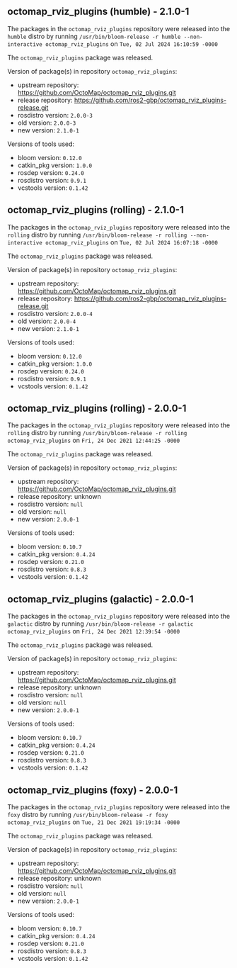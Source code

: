 ## octomap_rviz_plugins (humble) - 2.1.0-1

The packages in the `octomap_rviz_plugins` repository were released into the `humble` distro by running `/usr/bin/bloom-release -r humble --non-interactive octomap_rviz_plugins` on `Tue, 02 Jul 2024 16:10:59 -0000`

The `octomap_rviz_plugins` package was released.

Version of package(s) in repository `octomap_rviz_plugins`:

- upstream repository: https://github.com/OctoMap/octomap_rviz_plugins.git
- release repository: https://github.com/ros2-gbp/octomap_rviz_plugins-release.git
- rosdistro version: `2.0.0-3`
- old version: `2.0.0-3`
- new version: `2.1.0-1`

Versions of tools used:

- bloom version: `0.12.0`
- catkin_pkg version: `1.0.0`
- rosdep version: `0.24.0`
- rosdistro version: `0.9.1`
- vcstools version: `0.1.42`


## octomap_rviz_plugins (rolling) - 2.1.0-1

The packages in the `octomap_rviz_plugins` repository were released into the `rolling` distro by running `/usr/bin/bloom-release -r rolling --non-interactive octomap_rviz_plugins` on `Tue, 02 Jul 2024 16:07:18 -0000`

The `octomap_rviz_plugins` package was released.

Version of package(s) in repository `octomap_rviz_plugins`:

- upstream repository: https://github.com/OctoMap/octomap_rviz_plugins.git
- release repository: https://github.com/ros2-gbp/octomap_rviz_plugins-release.git
- rosdistro version: `2.0.0-4`
- old version: `2.0.0-4`
- new version: `2.1.0-1`

Versions of tools used:

- bloom version: `0.12.0`
- catkin_pkg version: `1.0.0`
- rosdep version: `0.24.0`
- rosdistro version: `0.9.1`
- vcstools version: `0.1.42`


## octomap_rviz_plugins (rolling) - 2.0.0-1

The packages in the `octomap_rviz_plugins` repository were released into the `rolling` distro by running `/usr/bin/bloom-release -r rolling octomap_rviz_plugins` on `Fri, 24 Dec 2021 12:44:25 -0000`

The `octomap_rviz_plugins` package was released.

Version of package(s) in repository `octomap_rviz_plugins`:

- upstream repository: https://github.com/OctoMap/octomap_rviz_plugins.git
- release repository: unknown
- rosdistro version: `null`
- old version: `null`
- new version: `2.0.0-1`

Versions of tools used:

- bloom version: `0.10.7`
- catkin_pkg version: `0.4.24`
- rosdep version: `0.21.0`
- rosdistro version: `0.8.3`
- vcstools version: `0.1.42`


## octomap_rviz_plugins (galactic) - 2.0.0-1

The packages in the `octomap_rviz_plugins` repository were released into the `galactic` distro by running `/usr/bin/bloom-release -r galactic octomap_rviz_plugins` on `Fri, 24 Dec 2021 12:39:54 -0000`

The `octomap_rviz_plugins` package was released.

Version of package(s) in repository `octomap_rviz_plugins`:

- upstream repository: https://github.com/OctoMap/octomap_rviz_plugins.git
- release repository: unknown
- rosdistro version: `null`
- old version: `null`
- new version: `2.0.0-1`

Versions of tools used:

- bloom version: `0.10.7`
- catkin_pkg version: `0.4.24`
- rosdep version: `0.21.0`
- rosdistro version: `0.8.3`
- vcstools version: `0.1.42`


## octomap_rviz_plugins (foxy) - 2.0.0-1

The packages in the `octomap_rviz_plugins` repository were released into the `foxy` distro by running `/usr/bin/bloom-release -r foxy octomap_rviz_plugins` on `Tue, 21 Dec 2021 19:19:34 -0000`

The `octomap_rviz_plugins` package was released.

Version of package(s) in repository `octomap_rviz_plugins`:

- upstream repository: https://github.com/OctoMap/octomap_rviz_plugins.git
- release repository: unknown
- rosdistro version: `null`
- old version: `null`
- new version: `2.0.0-1`

Versions of tools used:

- bloom version: `0.10.7`
- catkin_pkg version: `0.4.24`
- rosdep version: `0.21.0`
- rosdistro version: `0.8.3`
- vcstools version: `0.1.42`


